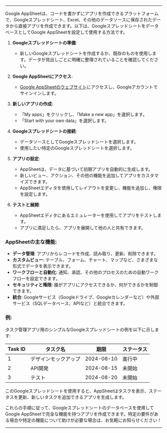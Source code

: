 
---

Google AppSheetは、コードを書かずにアプリを作成できるプラットフォームで、Googleスプレッドシート、Excel、その他のデータソースに保存されたデータから直接アプリを作成できます。以下は、GoogleスプレッドシートをデータベースとしてGoogle AppSheetを設定して使用する方法です。

1. **Googleスプレッドシートの準備**:
    - 新しいGoogleスプレッドシートを作成するか、既存のものを使用します。データが見出しごとに明確に整理されていることを確認してください。

2. **Google AppSheetにアクセス**:
    - [Google AppSheetのウェブサイト](https://www.appsheet.com/)にアクセスし、Googleアカウントでサインインします。

3. **新しいアプリの作成**:
    - 「My apps」をクリックし、「Make a new app」を選択します。
    - 「Start with your own data」を選択します。

4. **Googleスプレッドシートの接続**:
    - データソースとしてGoogleスプレッドシートを選択します。
    - 使用したい特定のGoogleスプレッドシートを選択します。

5. **アプリの設定**:
    - AppSheetは、データに基づいて初期アプリを自動的に生成します。
    - 新しいビュー、アクション、その他の機能を追加してアプリをカスタマイズできます。
    - AppSheetエディタを使用してレイアウトを変更し、機能を追加し、権限を設定します。

6. **テストと展開**:
    - AppSheetエディタにあるエミュレーターを使用してアプリをテストします。
    - アプリに満足したら、アプリを展開して他の人と共有できます。

### AppSheetの主な機能:

- **データ管理**: アプリからレコードを作成、読み取り、更新、削除できます。
- **カスタムビュー**: テーブル、フォーム、チャート、マップなど、さまざまな形式でデータを表示できます。
- **ワークフローと自動化**: 通知、承認、その他のプロセスのための自動ワークフローを設定できます。
- **セキュリティと権限**: 誰がアプリにアクセスできるか、何ができるかを制御できます。
- **統合**: Googleサービス（Googleドライブ、Googleカレンダーなど）や外部サービス（SQLデータベース、APIなど）と統合できます。

### 例:

タスク管理アプリ用のシンプルなGoogleスプレッドシートの例を以下に示します:

| Task ID | タスク名          | 期限       | ステータス     |
|---------|------------------|------------|----------------|
| 1       | デザインモックアップ | 2024-08-10 | 進行中        |
| 2       | API開発           | 2024-08-15 | 未開始        |
| 3       | テスト            | 2024-08-20 | 未開始        |

このGoogleスプレッドシートを使用すると、AppSheetはタスクを表示、ステータスを更新、新しいタスクを追加できるアプリを生成します。

これらの手順に従って、Googleスプレッドシートのデータベースを使用してGoogle AppSheetで完全な機能を持つアプリを作成できます。特定の要件がある場合や特定の機能について助けが必要な場合は、お気軽にお知らせください！

---
